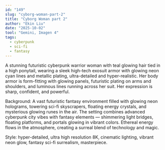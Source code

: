 ```yaml
---
id: "149"
slug: "cyborg-woman-part-2"
title: "Cyborg Woman part 2"
author: "Ekin Liu"
date: "2025-10-02"
tool: "Gemini, Imagen 4"
tags:
  - cyberpunk
  - sci-fi
  - fantasy
---
```


A stunning futuristic cyberpunk warrior woman with teal glowing hair tied in a high ponytail, wearing a sleek high-tech exosuit armor with glowing neon cyan lines and metallic plating, ultra-detailed and hyper-realistic. Her body armor is form-fitting with glowing panels, futuristic plating on arms and shoulders, and luminous lines running across her suit. Her expression is sharp, confident, and powerful.

Background: A vast futuristic fantasy environment filled with glowing neon holograms, towering sci-fi skyscrapers, floating energy crystals, and mysterious glowing runes in the air. The setting combines advanced cyberpunk city vibes with fantasy elements — shimmering light bridges, floating platforms, and portals glowing in vibrant colors. Ethereal energy flows in the atmosphere, creating a surreal blend of technology and magic.

Style: hyper-detailed, ultra high resolution 8K, cinematic lighting, vibrant neon glow, fantasy sci-fi surrealism, masterpiece.
